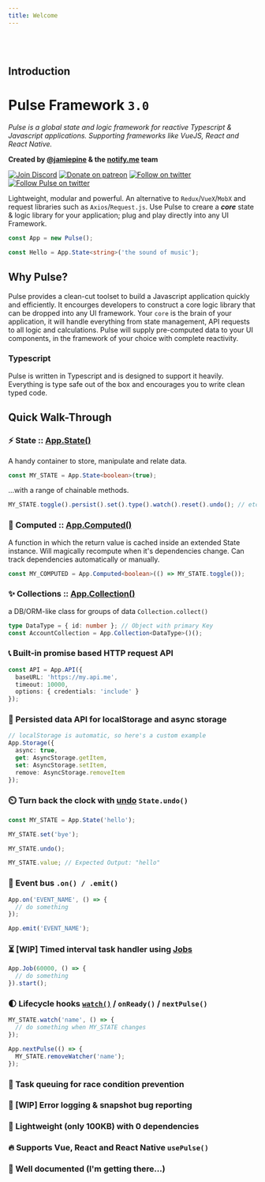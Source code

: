 ```yaml
---
title: Welcome
---
```


<br />
<br />

## Introduction

# Pulse Framework `3.0`

_Pulse is a global state and logic framework for reactive Typescript & Javascript applications. Supporting frameworks like VueJS, React and React Native._

**Created by [@jamiepine]() & the [notify.me]() team**

<p align="left">
  <a href="https://discord.gg/RjG8ShB"><img src="https://discordapp.com/api/guilds/658189217746255881/embed.png" alt="Join Discord"></a>
  <a href="https://patreon.com/jamiepine"><img src="https://img.shields.io/badge/donate-patreon-F96854.svg" alt="Donate on patreon"></a>
  <a href="https://twitter.com/jamiepine"><img src="https://img.shields.io/twitter/follow/jamiepine.svg?label=Jamie's Twitter" alt="Follow on twitter"></a>
  <a href="https://twitter.com/pulseframework"><img src="https://img.shields.io/twitter/follow/pulseframework.svg?label=Pulse+Twitter" alt="Follow Pulse on twitter"></a>
</p>

Lightweight, modular and powerful. An alternative to `Redux`/`VueX`/`MobX` and request libraries such as `Axios`/`Request.js`. Use Pulse to creare a **_core_** state & logic library for your application; plug and play directly into any UI Framework.

```ts
const App = new Pulse();

const Hello = App.State<string>('the sound of music');
```

## Why Pulse?

Pulse provides a clean-cut toolset to build a Javascript application quickly and efficiently. It encourges developers to construct a core logic library that can be dropped into any UI framework. Your `core` is the brain of your application, it will handle everything from state management, API requests to all logic and calculations. Pulse will supply pre-computed data to your UI components, in the framework of your choice with complete reactivity.

### Typescript

Pulse is written in Typescript and is designed to support it heavily. Everything is type safe out of the box and encourages you to write clean typed code.

## Quick Walk-Through

### :zap: **State** :: [App.State()]()

A handy container to store, manipulate and relate data.

```ts
const MY_STATE = App.State<boolean>(true);
```

...with a range of chainable methods.

```js
MY_STATE.toggle().persist().set().type().watch().reset().undo(); // etc...
```

### :robot: Computed :: [App.Computed()]()

A function in which the return value is cached inside an extended State instance. Will magically recompute when it's dependencies change. Can track dependencies automatically or manually.

```ts
const MY_COMPUTED = App.Computed<boolean>(() => MY_STATE.toggle());
```

### :sparkles: Collections :: [App.Collection()]()

a DB/ORM-like class for groups of data `Collection.collect()`

```ts
type DataType = { id: number }; // Object with primary Key
const AccountCollection = App.Collection<DataType>()();
```

### :telephone_receiver: Built-in promise based HTTP request API

```ts
const API = App.API({
  baseURL: 'https://my.api.me',
  timeout: 10000,
  options: { credentials: 'include' }
});
```

### :floppy_disk: Persisted data API for localStorage and async storage

```ts
// localStorage is automatic, so here's a custom example
App.Storage({
  async: true,
  get: AsyncStorage.getItem,
  set: AsyncStorage.setItem,
  remove: AsyncStorage.removeItem
});
```

### :timer_clock: Turn back the clock with [undo]() `State.undo()`

```ts
const MY_STATE = App.State('hello');

MY_STATE.set('bye');

MY_STATE.undo();

MY_STATE.value; // Expected Output: "hello"
```

### :bus: Event bus `.on() / .emit()`

```ts
App.on('EVENT_NAME', () => {
  // do something
});

App.emit('EVENT_NAME');
```

### :hourglass_flowing_sand: [WIP] Timed interval task handler using [Jobs]()

```ts
App.Job(60000, () => {
  // do something
}).start();
```

### :first_quarter_moon: Lifecycle hooks [`watch()`]() / `onReady()` / `nextPulse()`

```ts
MY_STATE.watch('name', () => {
  // do something when MY_STATE changes
});

App.nextPulse(() => {
  MY_STATE.removeWatcher('name');
});
```

### :construction: Task queuing for race condition prevention

### :closed_book: [WIP] Error logging & snapshot bug reporting

### :leaves: Lightweight (only 100KB) with 0 dependencies

### :fire: Supports Vue, React and React Native `usePulse()`

### :yellow_heart: Well documented (I'm getting there...)

